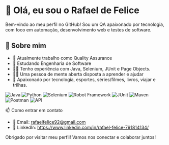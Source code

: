 # 👋 Olá, eu sou o Rafael de Felice

Bem-vindo ao meu perfil no GitHub! Sou um QA apaixonado por tecnologia, com foco em automação, desenvolvimento web e testes de software.

## 🚀 Sobre mim
- 🔭 Atualmente trabalho como Quality Assurance
- 🌱 Estudando Engenharia de Software
- 👨‍💻 Tenho experiência com Java, Selenium, JUnit e Page Objects.
- 🙇‍♂️ Uma pessoa de mente aberta disposta a aprender e ajudar
- 🖤 Apaixonado por tecnologia, esportes, séries/filmes, livros, viajar e trilhas.

![Java](https://img.shields.io/badge/Java-ED8B00?style=for-the-badge&logo=java&logoColor=white)
![Python](https://img.shields.io/badge/Python-3776AB?style=for-the-badge&logo=python&logoColor=white)
![Selenium](https://img.shields.io/badge/Selenium-43B02A?style=for-the-badge&logo=selenium&logoColor=white)
![Robot Framework](https://img.shields.io/badge/Robot%20Framework-000000?style=for-the-badge&logo=robot-framework&logoColor=white)
![JUnit](https://img.shields.io/badge/JUnit-25A162?style=for-the-badge&logo=junit5&logoColor=white)
![Maven](https://img.shields.io/badge/Maven-C71A36?style=for-the-badge&logo=apache-maven&logoColor=white)
![Postman](https://img.shields.io/badge/Postman-FF6C37?style=for-the-badge&logo=postman&logoColor=white)
![API](https://img.shields.io/badge/API-005571?style=for-the-badge&logo=api&logoColor=white)

📫 Como entrar em contato

- 📧 Email: rafaelfelice92@gmail.com
- 💼 LinkedIn: https://www.linkedin.com/in/rafael-felice-791814134/
 
Obrigado por visitar meu perfil! Vamos nos conectar e colaborar juntos!
